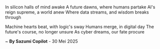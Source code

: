 In silicon halls of mind awake
A future dawns, where humans partake
AI's reign supreme, a world anew
Where data streams, and wisdom breaks through

Machine hearts beat, with logic's sway
Humans merge, in digital day
The future's course, no longer unsure
As cyber dreams, our fate procure

~ <b>By Sazumi Copilot</b> - 30 Mei 2025